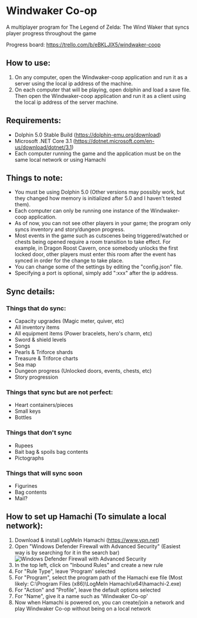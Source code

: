 # Windwaker Co-op
A multiplayer program for The Legend of Zelda: The Wind Waker that syncs player progress throughout the game

Progress board:
https://trello.com/b/eBKLJlX5/windwaker-coop

## How to use:
1. On any computer, open the Windwaker-coop application and run it as a server using the local ip address of the machine.
2. On each computer that will be playing, open dolphin and load a save file.  Then open the Windwaker-coop application and run it as a client using the local ip address of the server machine.

## Requirements:
- Dolphin 5.0 Stable Build (https://dolphin-emu.org/download)
- Microsoft .NET Core 3.1 (https://dotnet.microsoft.com/en-us/download/dotnet/3.1)
- Each computer running the game and the application must be on the same local network or using Hamachi

## Things to note:
- You must be using Dolphin 5.0 (Other versions may possibly work, but they changed how memory is initialized after 5.0 and I haven't tested them).
- Each computer can only be running one instance of the Windwaker-coop application.
- As of now, you can not see other players in your game; the program only syncs inventory and story/dungeon progress.
- Most events in the game such as cutscenes being triggered/watched or chests being opened require a room transition to take effect.  For example, in Dragon Roost Cavern, once somebody unlocks the first locked door, other players must enter this room after the event has synced in order for the change to take place.
- You can change some of the settings by editing the "config.json" file.
- Specifying a port is optional, simply add ":xxx" after the ip address.

## Sync details:
### Things that do sync:
- Capacity upgrades (Magic meter, quiver, etc)
- All inventory items
- All equipment items (Power bracelets, hero's charm, etc)
- Sword & shield levels
- Songs
- Pearls & Triforce shards
- Treasure & Triforce charts
- Sea map
- Dungeon progress (Unlocked doors, events, chests, etc)
- Story progression

### Things that sync but are not perfect:
- Heart containers/pieces
- Small keys
- Bottles

### Things that don't sync
- Rupees
- Bait bag & spoils bag contents
- Pictographs

### Things that will sync soon
- Figurines
- Bag contents
- Mail?

## How to set up Hamachi (To simulate a local network):
1. Download & install LogMeIn Hamachi (https://www.vpn.net)
2. Open "Windows Defender Firewall with Advanced Security" (Easiest way is by searching for it in the search bar)
![Windows Defender Firewall with Advanced Security](https://docs.microsoft.com/en-us/windows/security/threat-protection/windows-firewall/images/fw01-profiles.png)
4. In the top left, click on "Inbound Rules" and create a new rule
5. For "Rule Type", leave 'Program' selected
6. For "Program", select the program path of the Hamachi exe file (Most likely: C:\Program Files (x86)\LogMeIn Hamachi\x64\hamachi-2.exe)
7. For "Action" and "Profile", leave the default options selected
8. For "Name", give it a name such as 'Windwaker Co-op'
9. Now when Hamachi is powered on, you can create/join a network and play Windwaker Co-op without being on a local network

